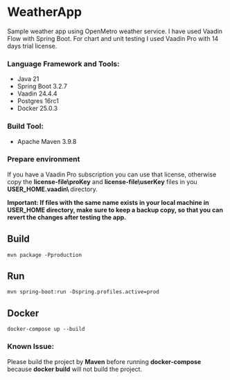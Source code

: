 # WeatherApp

Sample weather app using OpenMetro weather service. I have used Vaadin Flow with Spring Boot. For chart and unit testing 
I used Vaadin Pro with 14 days trial license.

### Language Framework and Tools:
* Java 21
* Spring Boot 3.2.7
* Vaadin 24.4.4
* Postgres 16rc1
* Docker 25.0.3

### Build Tool:
* Apache Maven 3.9.8

### Prepare environment
If you have a Vaadin Pro subscription you can use that license, otherwise copy the <b>license-file\proKey</b> and
<b>license-file\userKey</b> files in you <b>USER_HOME\.vaadin\ </b> directory.
<p>
<b>
Important:
If files with the same name exists in your local machine in USER_HOME directory, make sure to keep a backup copy, 
so that you can revert the changes after testing the app.
</b>
</p>

## Build
````
mvn package -Pproduction
````
## Run
````
mvn spring-boot:run -Dspring.profiles.active=prod
````
## Docker
````
docker-compose up --build
````

### Known Issue:
Please build the project by <b>Maven</b> before running <b>docker-compose</b> because <b>docker build</b> will not build the project.
